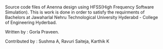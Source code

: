 Source code files of Anenna design using HFSS(High Frequency Software Simulation). This is work is done in order to satisfy the requirments of Bachelors at Jawaharlal Nehru Technological University Hyderabd - College of Engineering Hyderbad.

Written by : Gorla Praveen. 

Contributed by : Sushma A, Ravuri Saiteja, Karthik K 

